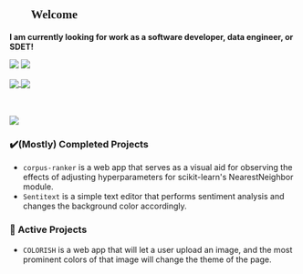 <h2  style="font-family:'Brush Script MT', cursive;"/>🌸🌸 Welcome 🌸🌸</h2>

**I am currently looking for work as a software developer, data engineer, or SDET!**  

[<img src="https://img.shields.io/badge/linkedin-%230077B5.svg?style=for-the-badge&logo=linkedin&logoColor=white">](https://www.linkedin.com/in/hnobuoka/)
[<img src="https://img.shields.io/badge/Instagram-%23E4405F.svg?style=for-the-badge&logo=Instagram&logoColor=white">](https://www.instagram.com/roshmadosh/)  


<a href="#">
  <img align="center" src="https://github-readme-stats.vercel.app/api?username=roshmadosh&show_icons=true&bg_color=315,fe8dc6,fed1c7&title_color=fff&text_color=fff" />
</a>
<a href="#">
  <img align="center" src="https://streak-stats.demolab.com/?user=roshmadosh" />  
</a>

<br></br>
<img align="center" src="https://github-readme-stats.vercel.app/api/top-langs/?username=roshmadosh&hide=jupyter%20notebook,astro,html,css&langs_count=8&layout=compact" />

### ✔️(Mostly) Completed Projects 
- `corpus-ranker` is a web app that serves as a visual aid for observing the effects of adjusting hyperparameters for scikit-learn's NearestNeighbor module. 
- `Sentitext` is a simple text editor that performs sentiment analysis and changes the background color accordingly.  

### 🚧 Active Projects 
- `COLORISH` is a web app that will let a user upload an image, and the most prominent colors of that image will change the theme of the page.  
